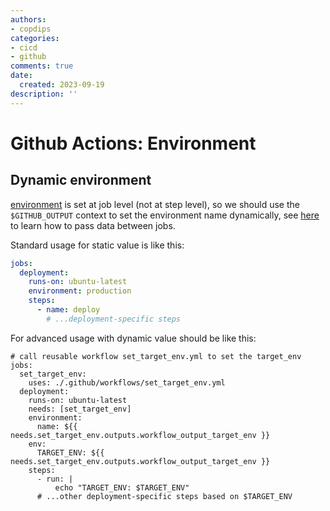 ```yaml
---
authors:
- copdips
categories:
- cicd
- github
comments: true
date:
  created: 2023-09-19
description: ''
---
```


# Github Actions: Environment

<!-- more -->

## Dynamic environment

[environment](https://docs.github.com/en/actions/deployment/targeting-different-environments/using-environments-for-deployment#using-an-environment) is set at job level (not at step level), so we should use the `$GITHUB_OUTPUT` context to set the environment name dynamically, see [here](https://copdips.com/2023/09/github-actions-variables.html#passing-variables) to learn how to pass data between jobs.

Standard usage for static value is like this:

```yaml
jobs:
  deployment:
    runs-on: ubuntu-latest
    environment: production
    steps:
      - name: deploy
        # ...deployment-specific steps
```

For advanced usage with dynamic value should be like this:

```yaml+jinja
# call reusable workflow set_target_env.yml to set the target_env
jobs:
  set_target_env:
    uses: ./.github/workflows/set_target_env.yml
  deployment:
    runs-on: ubuntu-latest
    needs: [set_target_env]
    environment:
      name: ${{ needs.set_target_env.outputs.workflow_output_target_env }}
    env:
      TARGET_ENV: ${{ needs.set_target_env.outputs.workflow_output_target_env }}
    steps:
      - run: |
          echo "TARGET_ENV: $TARGET_ENV"
      # ...other deployment-specific steps based on $TARGET_ENV
```
